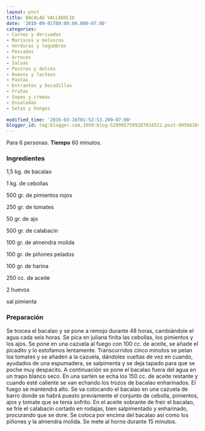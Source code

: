 ```yaml
---
layout: post
title: BACALAO VALLADOLID
date: '2010-09-01T09:00:00.000-07:00'
categories:
- Carnes y derivados
- Mariscos y moluscos
- Verduras y legumbres
- Pescados
- Arroces
- Salsas
- Postres y dulces
- Huevos y lacteos
- Pastas
- Entrantes y bocadillos
- Frutas
- Sopas y cremas
- Ensaladas
- Setas y hongos
 
modified_time: '2016-03-16T01:52:53.209-07:00'
blogger_id: tag:blogger.com,1999:blog-5299957599287034512.post-9056638439988555269
---
```


Para 6 personas.
<b>Tiempo</b> 60 minutos.

<h3>Ingredientes</h3>

1,5 kg. de bacalao

1 kg. de cebollas

500 gr. de pimientos rojos

250 gr. de tomates

50 gr. de ajo

500 gr. de calabacín

100 gr. de almendra molida

100 gr. de piñones pelados

100 gr. de harina

250 cc. de aceite

2 huevos

sal pimienta

<h3>Preparación</h3>

Se trocea el bacalao y se pone a remojo durante 48 horas, cambiándole el agua cada seis horas. Se pica en juliana finita las cebollas, los pimientos y los ajos. Se pone en una cazuela al fuego con 100 cc. de aceite, se añade el picadito y lo estofamos lentamente. Transcurridos cinco minutos se pelan los tomates y se añaden a la cazuela, dándoles vueltas de vez en cuando, ayudados de una espumadera, se salpimenta y se deja tapado para que se poche muy despacito. A continuación se pone el bacalao fuera del agua en un trapo blanco seco. En una sartén se echa los 150 cc. de aceite restante y cuando esté caliente se van echando los trozos de bacalao enharinados. El fuego se mantendrá alto. Se va colocando el bacalao en una cazuela de barro donde se habrá puesto previamente el conjunto de cebolla, pimientos, ajos y tomate que se tenía sofrito. En el aceite sobrante de freír el bacalao, se fríe el calabacín cortado en rodajas, bien salpimentado y enharinado, procurando que se dore. Se coloca por encima del bacalao así como los piñones y la almendra molida. Se mete al horno durante 15 minutos.

